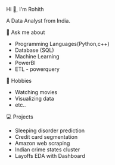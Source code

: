Hi 👋, I'm Rohith


A Data Analyst from India.


💬 Ask me about

- Programming Languages(Python,c++)
- Database (SQL)
- Machine Learning
- PowerBI 
- ETL - powerquery

📅 Hobbies

- Watching movies
- Visualizing data
- etc..

💻 Projects

- Sleeping disorder prediction
- Credit card segmentation
- Amazon web scraping
- Indian crime states cluster
- Layoffs EDA with Dashboard
 
